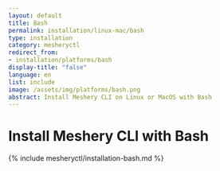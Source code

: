 ```yaml
---
layout: default
title: Bash
permalink: installation/linux-mac/bash
type: installation
category: mesheryctl
redirect_from:
- installation/platforms/bash
display-title: "false"
language: en
list: include
image: /assets/img/platforms/bash.png
abstract: Install Meshery CLI on Linux or MacOS with Bash
---
```

# Install Meshery CLI with Bash

{% include mesheryctl/installation-bash.md %}
